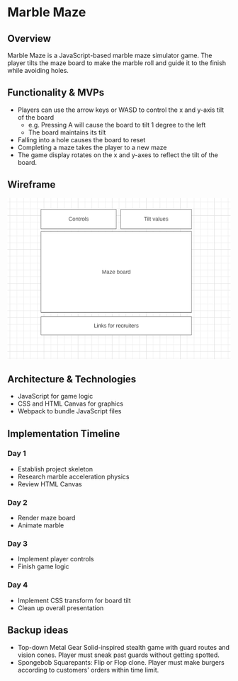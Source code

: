 # Marble Maze

## Overview
Marble Maze is a JavaScript-based marble maze simulator game.  The player tilts the maze board to make the marble roll and guide it to the finish while avoiding holes.

## Functionality & MVPs
* Players can use the arrow keys or WASD to control the x and y-axis tilt of the board
  * e.g. Pressing A will cause the board to tilt 1 degree to the left
  * The board maintains its tilt
* Falling into a hole causes the board to reset
* Completing a maze takes the player to a new maze
* The game display rotates on the x and y-axes to reflect the tilt of the board.

## Wireframe
![wireframe](./wireframe.png)

## Architecture & Technologies
* JavaScript for game logic
* CSS and HTML Canvas for graphics
* Webpack to bundle JavaScript files

## Implementation Timeline
### Day 1
* Establish project skeleton
* Research marble acceleration physics
* Review HTML Canvas

### Day 2
* Render maze board
* Animate marble

### Day 3
* Implement player controls
* Finish game logic

### Day 4
* Implement CSS transform for board tilt
* Clean up overall presentation

## Backup ideas
* Top-down Metal Gear Solid-inspired stealth game with guard routes and vision cones. Player must sneak past guards without getting spotted.
* Spongebob Squarepants: Flip or Flop clone.  Player must make burgers according to customers' orders within time limit.
